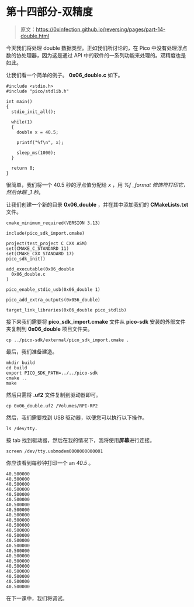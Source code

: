 # 第十四部分-双精度

> 原文：<https://0xinfection.github.io/reversing/pages/part-14-double.html>

今天我们将处理 double 数据类型。正如我们所讨论的，在 Pico 中没有处理浮点数的协处理器，因为这是通过 API 中的软件的一系列功能来处理的。双精度也是如此。

让我们看一个简单的例子。 **0x06_double.c** 如下。

```
#include <stdio.h>
#include "pico/stdlib.h"

int main() 
{
  stdio_init_all();

  while(1) 
  {
    double x = 40.5;

    printf("%f\n", x); 

    sleep_ms(1000);
  }

  return 0;
}

```

很简单，我们将一个 40.5 秒的浮点值分配给 *x* ，用 *%f _format 修饰符打印它，然后休眠 _1 秒*。

让我们创建一个新的目录 **0x06_double** ，并在其中添加我们的 **CMakeLists.txt** 文件。

```
cmake_minimum_required(VERSION 3.13)

include(pico_sdk_import.cmake)

project(test_project C CXX ASM)
set(CMAKE_C_STANDARD 11) 
set(CMAKE_CXX_STANDARD 17) 
pico_sdk_init()

add_executable(0x06_double
  0x06_double.c
)

pico_enable_stdio_usb(0x06_double 1)

pico_add_extra_outputs(0x056_double)

target_link_libraries(0x06_double pico_stdlib)

```

接下来我们需要将 **pico_sdk_import.cmake** 文件从 **pico-sdk** 安装的外部文件夹复制到 **0x06_double** 项目文件夹。

```
cp ../pico-sdk/external/pico_sdk_import.cmake .

```

最后，我们准备建造。

```
mkdir build
cd build
export PICO_SDK_PATH=../../pico-sdk
cmake ..
make

```

然后只需将 **.uf2** 文件复制到驱动器即可。

```
cp 0x06_double.uf2 /Volumes/RPI-RP2

```

然后，我们需要找到 USB 驱动器，以便您可以执行以下操作。

```
ls /dev/tty.

```

按 tab 找到驱动器，然后在我的情况下，我将使用**屏幕**进行连接。

```
screen /dev/tty.usbmodem0000000000001

```

你应该看到每秒钟打印一个 an *40.5* 。

```
40.500000
40.500000
40.500000
40.500000
40.500000
40.500000
40.500000
40.500000
40.500000
40.500000
40.500000
40.500000
40.500000
40.500000
40.500000
40.500000
40.500000
40.500000
40.500000
40.500000
40.500000
40.500000
40.500000

```

在下一课中，我们将调试。